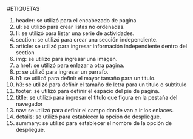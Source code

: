 #ETIQUETAS 
1. header: se utilizó para el encabezado de pagina
2. ul: se utilizó para crear listas no ordenadas.
3. li: se utilizó para listar una serie de actividades.
4. section: se utilizó para crear una sección independiente.
5. article: se utilizó para ingresar información independiente dentro del section
6. img: se utilizó para ingresar una imagen.
7. a href: se utilizó para enlazar a otra pagina.
8. p: se utilizó para ingresar un parrafo.
9. h1: se utilizó para definir el mayor tamaño para un titulo.
10. h3: se utilizó para definir el tamaño de letra para un titulo o subtitulo
11. footer: se utilizó para definir el espacio del pie de pagina.
12. titlle: se utilizó para ingresar el titulo que figura en la pestaña del navegador
13. nav: se utilizó para definir el campo donde van a ir los enlaces.
14. details: se utilizó para establecer la opción de despliegue.
15. summary: se utilizó para establecer el nombre de la opción de despliegue.